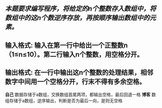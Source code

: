 *本题要求编写程序，将给定的n个整数存入数组中，将数组中的这n个数逆序存放，再按顺序输出数组中的元素。*
------
**输入格式:**
输入在第一行中给出一个正整数n（1≤n≤10）。第二行输入n个整数，用空格分开。
-----
**输出格式:**
在一行中输出这n个整数的处理结果，相邻数字中间用一个空格分开，行末不得有多余空格。
------
**自己**
数据存储于a数组，交换数组首尾两项，都输出空格，最后回退一格
**博客**
数组存储于a数组，逆序输出，判断是否为最后一向，是则无空格